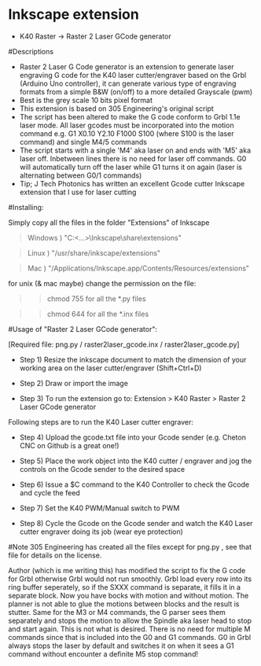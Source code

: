 # Inkscape extension

 - K40 Raster -> Raster 2 Laser GCode generator
 
#Descriptions
- Raster 2 Laser G Code generator is an extension to generate laser engraving G code for the K40 laser cutter/engraver based on the Grbl (Arduino Uno controller), it can generate various type of engraving formats from a simple B&W (on/off) to a more detailed Grayscale (pwm)
- Best is the grey scale 10 bits pixel format
- This extension is based on 305 Engineering's original script
- The script has been altered to make the G code conform to Grbl 1.1e laser mode. All laser gcodes must be incorporated into the motion command e.g. G1 X0.10 Y2.10 F1000 S100 (where S100 is the laser command) and single M4/5 commands
- The script starts with a single 'M4' aka laser on and ends with 'M5' aka laser off. Inbetween lines there is no need for laser off commands. G0 will automatically turn off the laser while G1 turns it on again (laser is alternating between G0/1 commands)
- Tip; J Tech Photonics has written an excellent Gcode cutter Inkscape extension that I use for laser cutting


#Installing:

Simply copy all the files in the folder "Extensions" of Inkscape

>Windows ) "C:\<...>\Inkscape\share\extensions"

>Linux ) "/usr/share/inkscape/extensions"

>Mac ) "/Applications/Inkscape.app/Contents/Resources/extensions"


for unix (& mac maybe) change the permission on the file:

>>chmod 755 for all the *.py files

>>chmod 644 for all the *.inx files



#Usage of "Raster 2 Laser GCode generator":

[Required file: png.py / raster2laser_gcode.inx / raster2laser_gcode.py]

- Step 1) Resize the inkscape document to match the dimension of your working area on the laser cutter/engraver (Shift+Ctrl+D)

- Step 2) Draw or import the image

- Step 3) To run the extension go to: Extension > K40 Raster > Raster 2 Laser GCode generator

Following steps are to run the K40 Laser cutter engraver:

- Step 4) Upload the gcode.txt file into your Gcode sender (e.g. Cheton CNC on Github is a great one!)

- Step 5) Place the work object into the K40 cutter / engraver and jog the controls on the Gcode sender to the desired space

- Step 6) Issue a $C command to the K40 Controller to check the Gcode and cycle the feed

- Step 7) Set the K40 PWM/Manual switch to PWM

- Step 8) Cycle the Gcode on the Gcode sender and watch the K40 Laser cutter engraver doing its job (wear eye protection)


#Note
305 Engineering has created all the files except for png.py , see that file for details on the license.

Author (which is me writing this) has modified the script to fix the G code for Grbl otherwise Grbl would not run smoothly.
Grbl load every row into its ring buffer seperately, so if the SXXX command is separate, it fills it in a separate block. Now you have bocks with motion and without motion. The planner is not able to glue the motions between blocks and the result is stutter.
Same for the M3 or M4 commands, the G parser sees them separately and stops the motion to allow the Spindle aka laser head to stop and start again. This is not what is desired. There is no need for multiple M commands since that is included into the G0 and G1 commands. G0 in Grbl always stops the laser by default and switches it on when it sees a G1 command without encounter a definite M5 stop command!
